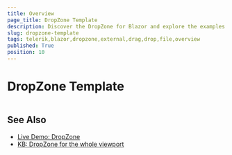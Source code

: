 ```yaml
---
title: Overview
page_title: DropZone Template
description: Discover the DropZone for Blazor and explore the examples.
slug: dropzone-template
tags: telerik,blazor,dropzone,external,drag,drop,file,overview
published: True
position: 10
---
```


# DropZone Template



````CSHTML
````

## See Also

  * [Live Demo: DropZone](https://demos.telerik.com/blazor-ui/dropzone/template)
  * [KB: DropZone for the whole viewport](to-do)

